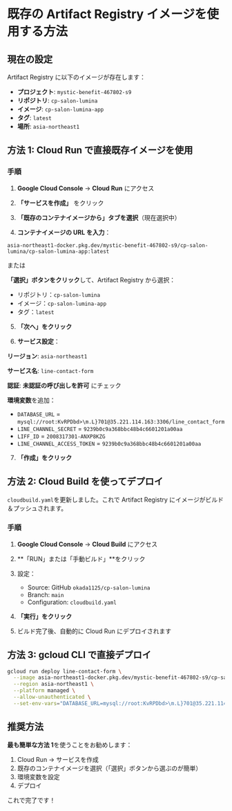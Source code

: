 # 既存の Artifact Registry イメージを使用する方法

## 現在の設定

Artifact Registry に以下のイメージが存在します：

- **プロジェクト**: `mystic-benefit-467802-s9`
- **リポジトリ**: `cp-salon-lumina`
- **イメージ**: `cp-salon-lumina-app`
- **タグ**: `latest`
- **場所**: `asia-northeast1`

## 方法 1: Cloud Run で直接既存イメージを使用

### 手順

1. **Google Cloud Console** → **Cloud Run** にアクセス

2. **「サービスを作成」** をクリック

3. **「既存のコンテナイメージから」タブを選択**（現在選択中）

4. **コンテナイメージの URL を入力**：

```
asia-northeast1-docker.pkg.dev/mystic-benefit-467802-s9/cp-salon-lumina/cp-salon-lumina-app:latest
```

または

**「選択」ボタンをクリック**して、Artifact Registry から選択：

- リポジトリ：`cp-salon-lumina`
- イメージ：`cp-salon-lumina-app`
- タグ：`latest`

5. **「次へ」をクリック**

6. **サービス設定**：

**リージョン**: `asia-northeast1`

**サービス名**: `line-contact-form`

**認証**: **未認証の呼び出しを許可** にチェック

**環境変数**を追加：

- `DATABASE_URL` = `mysql://root:KvRPDbd>\m.L}701@35.221.114.163:3306/line_contact_form`
- `LINE_CHANNEL_SECRET` = `9239b0c9a368bbc48b4c6601201a00aa`
- `LIFF_ID` = `2008317301-ANXP8KZG`
- `LINE_CHANNEL_ACCESS_TOKEN` = `9239b0c9a368bbc48b4c6601201a00aa`

7. **「作成」をクリック**

## 方法 2: Cloud Build を使ってデプロイ

`cloudbuild.yaml`を更新しました。これで Artifact Registry にイメージがビルド＆プッシュされます。

### 手順

1. **Google Cloud Console** → **Cloud Build** にアクセス

2. **「RUN」または「手動ビルド」**をクリック

3. 設定：

   - Source: GitHub `okada1125/cp-salon-lumina`
   - Branch: `main`
   - Configuration: `cloudbuild.yaml`

4. **「実行」をクリック**

5. ビルド完了後、自動的に Cloud Run にデプロイされます

## 方法 3: gcloud CLI で直接デプロイ

```bash
gcloud run deploy line-contact-form \
  --image asia-northeast1-docker.pkg.dev/mystic-benefit-467802-s9/cp-salon-lumina/cp-salon-lumina-app:latest \
  --region asia-northeast1 \
  --platform managed \
  --allow-unauthenticated \
  --set-env-vars="DATABASE_URL=mysql://root:KvRPDbd>\m.L}701@35.221.114.163:3306/line_contact_form,LINE_CHANNEL_SECRET=9239b0c9a368bbc48b4c6601201a00aa,LIFF_ID=2008317301-ANXP8KZG,LINE_CHANNEL_ACCESS_TOKEN=9239b0c9a368bbc48b4c6601201a00aa"
```

## 推奨方法

**最も簡単な方法 1**を使うことをお勧めします：

1. Cloud Run → サービスを作成
2. 既存のコンテナイメージを選択（「選択」ボタンから選ぶのが簡単）
3. 環境変数を設定
4. デプロイ

これで完了です！

